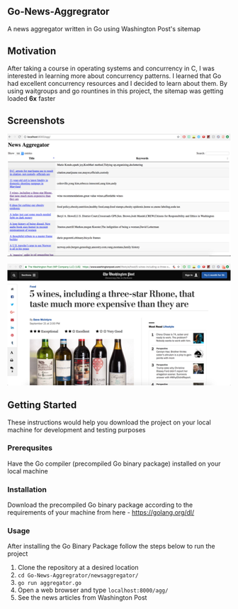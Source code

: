 ## Go-News-Aggregrator

A news aggregator written in Go using Washington Post's sitemap

## Motivation

After taking a course in operating systems and concurrency in C, I was interested in learning more about concurrency patterns. I learned that Go had excellent concurrency resources and I decided to learn about them. By using waitgroups and go rountines in this project, the sitemap was getting loaded **6x** faster

## Screenshots


![Alt text](/image1.png?raw=true "Full Sitemap")






![Alt text](/image2.png?raw=true "News Article")


## Getting Started

These instructions would help you download the project on your local machine for development and testing purposes


### Prerequsites

Have the Go compiler (precompiled Go binary package) installed on your local machine

### Installation

Download the precompiled Go binary package according to the requirements of your machine from here - https://golang.org/dl/

### Usage
After installing the Go Binary Package follow the steps below to run the project

1. Clone the repository at a desired location
2. `cd Go-News-Aggregrator/newsaggregator/`
3. `go run aggregator.go`
4. Open a web browser and type `localhost:8000/agg/`
5. See the news articles from Washington Post

